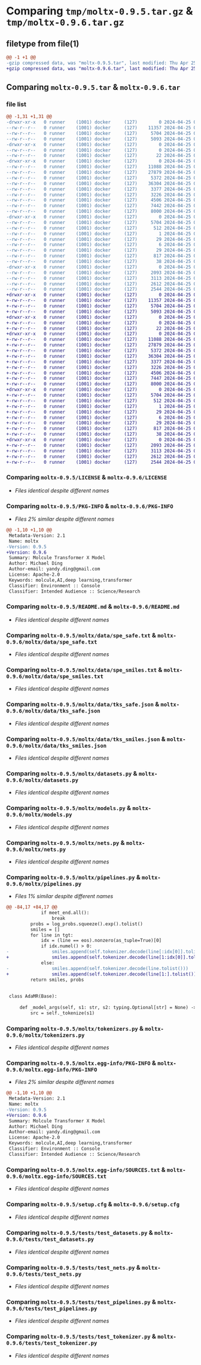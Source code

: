# Comparing `tmp/moltx-0.9.5.tar.gz` & `tmp/moltx-0.9.6.tar.gz`

## filetype from file(1)

```diff
@@ -1 +1 @@
-gzip compressed data, was "moltx-0.9.5.tar", last modified: Thu Apr 25 08:22:17 2024, max compression
+gzip compressed data, was "moltx-0.9.6.tar", last modified: Thu Apr 25 08:47:59 2024, max compression
```

## Comparing `moltx-0.9.5.tar` & `moltx-0.9.6.tar`

### file list

```diff
@@ -1,31 +1,31 @@
-drwxr-xr-x   0 runner    (1001) docker     (127)        0 2024-04-25 08:22:17.423490 moltx-0.9.5/
--rw-r--r--   0 runner    (1001) docker     (127)    11357 2024-04-25 08:22:10.000000 moltx-0.9.5/LICENSE
--rw-r--r--   0 runner    (1001) docker     (127)     5704 2024-04-25 08:22:17.423490 moltx-0.9.5/PKG-INFO
--rw-r--r--   0 runner    (1001) docker     (127)     5093 2024-04-25 08:22:10.000000 moltx-0.9.5/README.md
-drwxr-xr-x   0 runner    (1001) docker     (127)        0 2024-04-25 08:22:17.419490 moltx-0.9.5/moltx/
--rw-r--r--   0 runner    (1001) docker     (127)        0 2024-04-25 08:22:10.000000 moltx-0.9.5/moltx/__init__.py
--rw-r--r--   0 runner    (1001) docker     (127)       22 2024-04-25 08:22:10.000000 moltx-0.9.5/moltx/_version.py
-drwxr-xr-x   0 runner    (1001) docker     (127)        0 2024-04-25 08:22:17.419490 moltx-0.9.5/moltx/data/
--rw-r--r--   0 runner    (1001) docker     (127)    11088 2024-04-25 08:22:10.000000 moltx-0.9.5/moltx/data/spe_safe.txt
--rw-r--r--   0 runner    (1001) docker     (127)    27879 2024-04-25 08:22:10.000000 moltx-0.9.5/moltx/data/spe_smiles.txt
--rw-r--r--   0 runner    (1001) docker     (127)     5372 2024-04-25 08:22:10.000000 moltx-0.9.5/moltx/data/tks_safe.json
--rw-r--r--   0 runner    (1001) docker     (127)    36304 2024-04-25 08:22:10.000000 moltx-0.9.5/moltx/data/tks_smiles.json
--rw-r--r--   0 runner    (1001) docker     (127)     3377 2024-04-25 08:22:10.000000 moltx-0.9.5/moltx/datasets.py
--rw-r--r--   0 runner    (1001) docker     (127)     3226 2024-04-25 08:22:10.000000 moltx-0.9.5/moltx/models.py
--rw-r--r--   0 runner    (1001) docker     (127)     4506 2024-04-25 08:22:10.000000 moltx-0.9.5/moltx/nets.py
--rw-r--r--   0 runner    (1001) docker     (127)     7442 2024-04-25 08:22:10.000000 moltx-0.9.5/moltx/pipelines.py
--rw-r--r--   0 runner    (1001) docker     (127)     8000 2024-04-25 08:22:10.000000 moltx-0.9.5/moltx/tokenizers.py
-drwxr-xr-x   0 runner    (1001) docker     (127)        0 2024-04-25 08:22:17.423490 moltx-0.9.5/moltx.egg-info/
--rw-r--r--   0 runner    (1001) docker     (127)     5704 2024-04-25 08:22:17.000000 moltx-0.9.5/moltx.egg-info/PKG-INFO
--rw-r--r--   0 runner    (1001) docker     (127)      512 2024-04-25 08:22:17.000000 moltx-0.9.5/moltx.egg-info/SOURCES.txt
--rw-r--r--   0 runner    (1001) docker     (127)        1 2024-04-25 08:22:17.000000 moltx-0.9.5/moltx.egg-info/dependency_links.txt
--rw-r--r--   0 runner    (1001) docker     (127)       29 2024-04-25 08:22:17.000000 moltx-0.9.5/moltx.egg-info/requires.txt
--rw-r--r--   0 runner    (1001) docker     (127)        6 2024-04-25 08:22:17.000000 moltx-0.9.5/moltx.egg-info/top_level.txt
--rw-r--r--   0 runner    (1001) docker     (127)       29 2024-04-25 08:22:10.000000 moltx-0.9.5/requirements.txt
--rw-r--r--   0 runner    (1001) docker     (127)      817 2024-04-25 08:22:17.423490 moltx-0.9.5/setup.cfg
--rw-r--r--   0 runner    (1001) docker     (127)       38 2024-04-25 08:22:10.000000 moltx-0.9.5/setup.py
-drwxr-xr-x   0 runner    (1001) docker     (127)        0 2024-04-25 08:22:17.423490 moltx-0.9.5/tests/
--rw-r--r--   0 runner    (1001) docker     (127)     2093 2024-04-25 08:22:10.000000 moltx-0.9.5/tests/test_datasets.py
--rw-r--r--   0 runner    (1001) docker     (127)     3113 2024-04-25 08:22:10.000000 moltx-0.9.5/tests/test_nets.py
--rw-r--r--   0 runner    (1001) docker     (127)     2612 2024-04-25 08:22:10.000000 moltx-0.9.5/tests/test_pipelines.py
--rw-r--r--   0 runner    (1001) docker     (127)     2544 2024-04-25 08:22:10.000000 moltx-0.9.5/tests/test_tokenizer.py
+drwxr-xr-x   0 runner    (1001) docker     (127)        0 2024-04-25 08:47:59.628718 moltx-0.9.6/
+-rw-r--r--   0 runner    (1001) docker     (127)    11357 2024-04-25 08:47:53.000000 moltx-0.9.6/LICENSE
+-rw-r--r--   0 runner    (1001) docker     (127)     5704 2024-04-25 08:47:59.628718 moltx-0.9.6/PKG-INFO
+-rw-r--r--   0 runner    (1001) docker     (127)     5093 2024-04-25 08:47:53.000000 moltx-0.9.6/README.md
+drwxr-xr-x   0 runner    (1001) docker     (127)        0 2024-04-25 08:47:59.624717 moltx-0.9.6/moltx/
+-rw-r--r--   0 runner    (1001) docker     (127)        0 2024-04-25 08:47:53.000000 moltx-0.9.6/moltx/__init__.py
+-rw-r--r--   0 runner    (1001) docker     (127)       22 2024-04-25 08:47:53.000000 moltx-0.9.6/moltx/_version.py
+drwxr-xr-x   0 runner    (1001) docker     (127)        0 2024-04-25 08:47:59.624717 moltx-0.9.6/moltx/data/
+-rw-r--r--   0 runner    (1001) docker     (127)    11088 2024-04-25 08:47:53.000000 moltx-0.9.6/moltx/data/spe_safe.txt
+-rw-r--r--   0 runner    (1001) docker     (127)    27879 2024-04-25 08:47:53.000000 moltx-0.9.6/moltx/data/spe_smiles.txt
+-rw-r--r--   0 runner    (1001) docker     (127)     5372 2024-04-25 08:47:53.000000 moltx-0.9.6/moltx/data/tks_safe.json
+-rw-r--r--   0 runner    (1001) docker     (127)    36304 2024-04-25 08:47:53.000000 moltx-0.9.6/moltx/data/tks_smiles.json
+-rw-r--r--   0 runner    (1001) docker     (127)     3377 2024-04-25 08:47:53.000000 moltx-0.9.6/moltx/datasets.py
+-rw-r--r--   0 runner    (1001) docker     (127)     3226 2024-04-25 08:47:53.000000 moltx-0.9.6/moltx/models.py
+-rw-r--r--   0 runner    (1001) docker     (127)     4506 2024-04-25 08:47:53.000000 moltx-0.9.6/moltx/nets.py
+-rw-r--r--   0 runner    (1001) docker     (127)     7447 2024-04-25 08:47:53.000000 moltx-0.9.6/moltx/pipelines.py
+-rw-r--r--   0 runner    (1001) docker     (127)     8000 2024-04-25 08:47:53.000000 moltx-0.9.6/moltx/tokenizers.py
+drwxr-xr-x   0 runner    (1001) docker     (127)        0 2024-04-25 08:47:59.628718 moltx-0.9.6/moltx.egg-info/
+-rw-r--r--   0 runner    (1001) docker     (127)     5704 2024-04-25 08:47:59.000000 moltx-0.9.6/moltx.egg-info/PKG-INFO
+-rw-r--r--   0 runner    (1001) docker     (127)      512 2024-04-25 08:47:59.000000 moltx-0.9.6/moltx.egg-info/SOURCES.txt
+-rw-r--r--   0 runner    (1001) docker     (127)        1 2024-04-25 08:47:59.000000 moltx-0.9.6/moltx.egg-info/dependency_links.txt
+-rw-r--r--   0 runner    (1001) docker     (127)       29 2024-04-25 08:47:59.000000 moltx-0.9.6/moltx.egg-info/requires.txt
+-rw-r--r--   0 runner    (1001) docker     (127)        6 2024-04-25 08:47:59.000000 moltx-0.9.6/moltx.egg-info/top_level.txt
+-rw-r--r--   0 runner    (1001) docker     (127)       29 2024-04-25 08:47:53.000000 moltx-0.9.6/requirements.txt
+-rw-r--r--   0 runner    (1001) docker     (127)      817 2024-04-25 08:47:59.628718 moltx-0.9.6/setup.cfg
+-rw-r--r--   0 runner    (1001) docker     (127)       38 2024-04-25 08:47:53.000000 moltx-0.9.6/setup.py
+drwxr-xr-x   0 runner    (1001) docker     (127)        0 2024-04-25 08:47:59.628718 moltx-0.9.6/tests/
+-rw-r--r--   0 runner    (1001) docker     (127)     2093 2024-04-25 08:47:53.000000 moltx-0.9.6/tests/test_datasets.py
+-rw-r--r--   0 runner    (1001) docker     (127)     3113 2024-04-25 08:47:53.000000 moltx-0.9.6/tests/test_nets.py
+-rw-r--r--   0 runner    (1001) docker     (127)     2612 2024-04-25 08:47:53.000000 moltx-0.9.6/tests/test_pipelines.py
+-rw-r--r--   0 runner    (1001) docker     (127)     2544 2024-04-25 08:47:53.000000 moltx-0.9.6/tests/test_tokenizer.py
```

### Comparing `moltx-0.9.5/LICENSE` & `moltx-0.9.6/LICENSE`

 * *Files identical despite different names*

### Comparing `moltx-0.9.5/PKG-INFO` & `moltx-0.9.6/PKG-INFO`

 * *Files 2% similar despite different names*

```diff
@@ -1,10 +1,10 @@
 Metadata-Version: 2.1
 Name: moltx
-Version: 0.9.5
+Version: 0.9.6
 Summary: Molcule Transformer X Model
 Author: Michael Ding
 Author-email: yandy.ding@gmail.com
 License: Apache-2.0
 Keywords: molcule,AI,deep learning,transformer
 Classifier: Environment :: Console
 Classifier: Intended Audience :: Science/Research
```

### Comparing `moltx-0.9.5/README.md` & `moltx-0.9.6/README.md`

 * *Files identical despite different names*

### Comparing `moltx-0.9.5/moltx/data/spe_safe.txt` & `moltx-0.9.6/moltx/data/spe_safe.txt`

 * *Files identical despite different names*

### Comparing `moltx-0.9.5/moltx/data/spe_smiles.txt` & `moltx-0.9.6/moltx/data/spe_smiles.txt`

 * *Files identical despite different names*

### Comparing `moltx-0.9.5/moltx/data/tks_safe.json` & `moltx-0.9.6/moltx/data/tks_safe.json`

 * *Files identical despite different names*

### Comparing `moltx-0.9.5/moltx/data/tks_smiles.json` & `moltx-0.9.6/moltx/data/tks_smiles.json`

 * *Files identical despite different names*

### Comparing `moltx-0.9.5/moltx/datasets.py` & `moltx-0.9.6/moltx/datasets.py`

 * *Files identical despite different names*

### Comparing `moltx-0.9.5/moltx/models.py` & `moltx-0.9.6/moltx/models.py`

 * *Files identical despite different names*

### Comparing `moltx-0.9.5/moltx/nets.py` & `moltx-0.9.6/moltx/nets.py`

 * *Files identical despite different names*

### Comparing `moltx-0.9.5/moltx/pipelines.py` & `moltx-0.9.6/moltx/pipelines.py`

 * *Files 1% similar despite different names*

```diff
@@ -84,17 +84,17 @@
             if meet_end.all():
                 break
         probs = log_probs.squeeze().exp().tolist()
         smiles = []
         for line in tgt:
             idx = (line == eos).nonzero(as_tuple=True)[0]
             if idx.numel() > 0:
-                smiles.append(self.tokenizer.decode(line[:idx[0]].tolist()))
+                smiles.append(self.tokenizer.decode(line[1:idx[0]].tolist()))
             else:
-                smiles.append(self.tokenizer.decode(line.tolist()))
+                smiles.append(self.tokenizer.decode(line[1:].tolist()))
         return smiles, probs
 
 
 class AdaMR(Base):
 
     def _model_args(self, s1: str, s2: typing.Optional[str] = None) -> typing.Tuple[torch.Tensor]:
         src = self._tokenize(s1)
```

### Comparing `moltx-0.9.5/moltx/tokenizers.py` & `moltx-0.9.6/moltx/tokenizers.py`

 * *Files identical despite different names*

### Comparing `moltx-0.9.5/moltx.egg-info/PKG-INFO` & `moltx-0.9.6/moltx.egg-info/PKG-INFO`

 * *Files 2% similar despite different names*

```diff
@@ -1,10 +1,10 @@
 Metadata-Version: 2.1
 Name: moltx
-Version: 0.9.5
+Version: 0.9.6
 Summary: Molcule Transformer X Model
 Author: Michael Ding
 Author-email: yandy.ding@gmail.com
 License: Apache-2.0
 Keywords: molcule,AI,deep learning,transformer
 Classifier: Environment :: Console
 Classifier: Intended Audience :: Science/Research
```

### Comparing `moltx-0.9.5/moltx.egg-info/SOURCES.txt` & `moltx-0.9.6/moltx.egg-info/SOURCES.txt`

 * *Files identical despite different names*

### Comparing `moltx-0.9.5/setup.cfg` & `moltx-0.9.6/setup.cfg`

 * *Files identical despite different names*

### Comparing `moltx-0.9.5/tests/test_datasets.py` & `moltx-0.9.6/tests/test_datasets.py`

 * *Files identical despite different names*

### Comparing `moltx-0.9.5/tests/test_nets.py` & `moltx-0.9.6/tests/test_nets.py`

 * *Files identical despite different names*

### Comparing `moltx-0.9.5/tests/test_pipelines.py` & `moltx-0.9.6/tests/test_pipelines.py`

 * *Files identical despite different names*

### Comparing `moltx-0.9.5/tests/test_tokenizer.py` & `moltx-0.9.6/tests/test_tokenizer.py`

 * *Files identical despite different names*


